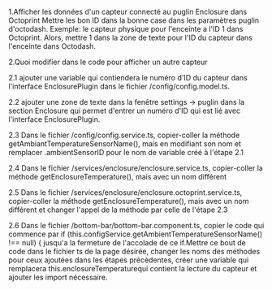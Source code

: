 1.Afficher les données d'un capteur connecté au puglin Enclosure dans Octoprint
Mettre les bon ID dans la bonne case dans les paramètres puglin d'octodash.
Exemple: le capteur physique pour l'enceinte a l'ID 1 dans Octoprint. Alors, mettre 1 dans la
 	 zone de texte pour l'ID du capteur dans l'enceinte dans Octodash.

2.Quoi modifier dans le code pour afficher un autre capteur

2.1 ajouter une variable qui contiendera le numéro d'ID du capteur dans l'interface EnclosurePlugin dans le fichier /config/config.model.ts.

2.2 ajouter une zone de texte dans la fenêtre settings -> puglin dans la section Enclosure qui permet d'entrer un numéro d'ID qui est lié avec
    l'interface EnclosurePlugin.
    
2.3 Dans le fichier /config/config.service.ts, copier-coller la méthode getAmbiantTemperatureSensorName(), mais en modifiant son nom et remplacer .ambientSensorID pour le nom de variable créé à l'étape 2.1

2.4 Dans le fichier /services/enclosure/enclosure.service.ts, copier-coller la méthode getEnclosureTemperature(), mais avec un nom différent

2.5 Dans le fichier /services/enclosure/enclosure.octoprint.service.ts, copier-coller la méthode getEnclosureTemperature(), mais avec un nom différent et changer l'appel de la méthode par celle de l'étape 2.3

2.6 Dans le fichier /bottom-bar/bottom-bar.component.ts, copier le code qui commence par if (this.configService.getAmbientTemperatureSensorName() !== null) { jusqu'a la fermeture de l'accolade de ce if.Mettre ce bout de code dans le fichier ts de la page désirée, changer les noms des méthodes pour ceux ajoutées dans les étapes précèdentes, créer une variable qui remplacera this.enclosureTemperaturequi contient la lecture du capteur et ajouter les import nécessaire. 
